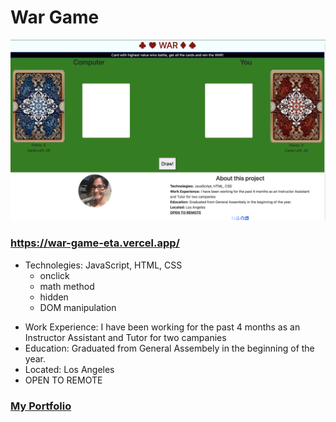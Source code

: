 # War Game
![alt text](/ScreenShot.png)
### https://war-game-eta.vercel.app/
* Technolegies: JavaScript, HTML, CSS
  * onclick
  * math method
  * hidden
  * DOM manipulation
- Work Experience: I have been working for the past 4 months as an Instructor Assistant and Tutor for two campanies
- Education: Graduated from General Assembely in the beginning of the year.
- Located: Los Angeles
- OPEN TO REMOTE
### [My Portfolio](http://www.carolinaurrearestrepo.com)
